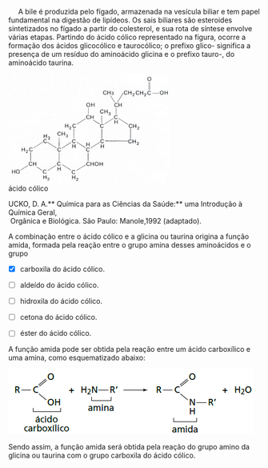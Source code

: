 

     A bile é produzida pelo fígado, armazenada na vesícula biliar e tem papel fundamental na digestão de lipídeos. Os sais biliares são esteroides sintetizados no fígado a partir do colesterol, e sua rota de síntese envolve várias etapas. Partindo do ácido cólico representado na figura, ocorre a formação dos ácidos glicocólico e taurocólico; o prefixo glico- significa a presença de um resíduo do aminoácido glicina e o prefixo tauro-, do aminoácido taurina.

![](795c2a32-e179-57b0-daa5-14c47d2316c3.png)\
ácido cólico

UCKO, D. A.** Química para as Ciências da Saúde:** uma Introdução à Química Geral,\
 Orgânica e Biológica. São Paulo: Manole,1992 (adaptado).

A combinação entre o ácido cólico e a glicina ou taurina origina a função amida, formada pela reação entre o grupo amina desses aminoácidos e o grupo



- [x] carboxila do ácido cólico.
- [ ] aldeído do ácido cólico.
- [ ] hidroxila do ácido cólico.
- [ ] cetona do ácido cólico.
- [ ] éster do ácido cólico.


A função amida pode ser obtida pela reação entre um ácido carboxílico e uma amina, como esquematizado abaixo:

![](956b44b1-583e-c711-ea4f-64fb64c2db33.png)

Sendo assim, a função amida será obtida pela reação do grupo amino da glicina ou taurina com o grupo carboxila do ácido cólico.

        